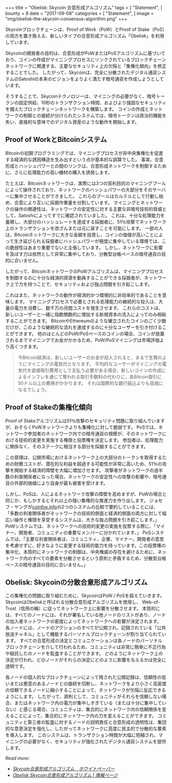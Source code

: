 +++
title = "Obelisk: Skycoin 合意形成アルゴリズム"
tags = [
    "Statement",
]
bounty = 8
date = "2017-09-08"
categories = [
    "Statement",
]
image = "img/obelisk-the-skycoin-consensus-algorithm.png"
+++

Skycoinブロックチェーンは、Proof of Work（PoW）とProof of Stake（PoS）の両方を置き換える、新しいタイプの合意形成アルゴリズム「Obelisk」を利用しています。

Skycoinの開発者の目的は、合意形成がPoWまたはPoSアルゴリズムに基づいており、コインの作成がマイニングプロセスにリンクされているブロックチェーンネットワークに関連する、主要なセキュリティ上の欠陥と「集権化傾向」を修正することでした。
したがって、Skycoinは、完全に分散されたデジタル通貨システムのSatoshiの本来のビジョンをよりよく満たす暗号通貨を作成しようとしています。

そうすることで、Skycoinテクノロジーは、マイニングの必要がなく、暗号トークンの固定供給、10秒のトランザクション時間、およびより強固なセキュリティを備えたブロックチェーンネットワークを構築します。
コインの作成とネットワークの制御との接続が分けられたシステムでは、暗号トークンは政治的機能を失い、直接的な意味でのデジタル資産のような動作を開始します。

## Proof of WorkとBitcoinシステム

Bitcoinの初期プログラミングでは、マイニングプロセスが非中央集権化を促進する経済的な誘因構造を生み出すという点が基本的な誤算でした。
事実、合意形成とハッシュパワーとの間のリンクは、合意形成ネットワークを制御するために、さらに処理能力の高い機材の購入を誘発します。

たとえば、Bitcoinネットワークは、実際には3つの営利目的のマイニングプールによって操作されており、ネットワークのハッシュパワーの大部分をそのサーバーに集中させることができました。
これらのプールはカルテルとして行動し始め、合意により互いに採掘作業量を分割しています。
マイニングとネットワークの操作の関連性は、ネットワークの安定性に対する主要な非暗号技術的脅威として、Satoshiによってすでに確認されていました。
これは、十分な処理能力を蓄積し、大部分のハッシュレートを達成する採掘者に、51％攻撃でネットワーク上のトランザクションを改ざんまたは元に戻すことを可能にします。
一部の人は、Bitcoinネットワークに大きな金額を投資し、コインの価値が高いことによって生き延びられる採掘者にハッシュパワーが極度に集中している環境では、この脆弱性はあまり重要でないと主張しています。
しかし、ネットワークに影響を及ぼす力は依然として非常に集中しており、分散型台帳ベースの暗号通貨の目的に合いません。

したがって、BitcoinネットワークのPoWアルゴリズムは、マイニングプロセスを制御するのに十分な経済的資源を動員することができる採掘者が、ネットワーク上で力を持つことで、セキュリティおよび独占問題を引き起こします。

これはまた、ネットワークの動作が経済的かつ環境的に非効率的であることを意味します。
マイニングプロセスで必要とされる処理能力の継続的な投入は、大量の電力を消費し、数千万の月間コストを発生させます。
これらのコストは、新しいユーザーと一緒に指数関数的に増加する新規資本の流入によってのみ相殺することができます。
BitcoinやEthereumのような確立されたコインのごく少数だけが、このような継続的な流れを達成するのに十分なユーザーを引き付けることができます。
他のほとんどのPoW/PoSベースのコインの場合、コインが放棄されるまでマイニングでお金がかかるため、PoW/PoSマイニングは市場評価より高くつきます。

>今Bitcoin経済は、新しいユーザーのお金が投入されると、まるで生贄のようにマイニングの電気代となります。
平均的なユーザーがマイニングの電気代を直接取引費用として支払う必要がある場合、新しいコインの作成によるインフレを通じて奪われる取引手数料の代わりに、各Bitcoin取引に50ドル以上の費用がかかります。
それは国際的な銀行振込よりも高価になるでしょう。

## Proof of Stakeの集権化傾向

Proof of Stakeアルゴリズムは51％攻撃のセキュリティ問題に取り組んでいますが、おそらくPoWネットワークよりも集権化に対して脆弱です。
PoSでは、ネットワーク参加者のネットワーク内での暗号通貨の規模が、そのネットワークにおける技術的変更を実施する権限と投票権を決定します。
参加者は、処理能力に関係なく、そのステークに相当する部分を採掘することができます。

この原理は、公開市場におけるネットワーク上の大部分のトークンを取得するための財務コストが、潜在的な利益を超過する可能性が非常に高いため、51％の攻撃を開始する経済的障壁を大幅に増加させます。
攻撃者がネットワークの過半数の利害関係者になった場合、ネットワークの安定性への攻撃の影響や、暗号通貨の外部的価値により自身が最も被害を受けます。

しかし、PoSは、人によるネットワーク攻撃の障壁を高めますが、PoWの場合と同じか、もしかするとそれ以上の強い集権的な推進力を作り出します。
ジョセフ・ヤングが[coinfox.info](http://www.coinfox.info/)の2つのシステムの比較で要約していることには、
「多数の利害関係者がネットワークの技術的側面と経済的側面の両方に対して幅広い操作と権限を享受するシステムは、大きな独占問題を引き起こします。」
PoWシステムでは、ネットワークへの技術的変更の実施を投票する際に、「マイナー、開発者、コミュニティの重要なメンバーに分かれています、」
PoSシステムでは、「主要な利害関係者は、コミュニティ、企業、マイナー、開発者の意思を考慮せずに、好きなように変更する技術的能力を持っています。この投票権の集中化、本質的にネットワークの制御は、中央権威の存在を避けるために、ネットワーク内のすべての要素を分散させるという原則と矛盾するため、分散型台帳ベースの暗号通貨の目的に合いません。」

## Obelisk: Skycoinの分散合意形成アルゴリズム

この集権化の問題に取り組むために、SkycoinはPoW / PoSを超えていきます。
SkycoinはObeliskと呼ばれる分散合意形成アルゴリズムを使用し、 Web-of-Trust（信用の輪）に従ってネットワーク上に影響を分散させます。
本質的には、すべてのノードには、それが署名している他ノードのリストがあり、ノードの加入者ネットワークの密度によってネットワークへの影響が決定されます。
各ノードには、ノードのアクションのすべてが公開され、記録されている「公共放送チャネル」として機能するパーソナルブロックチェーンが割り当てられています。
すべての合意形成の決定とコミュニケーションは各ノードのパーソナルブロックチェーンを介して行われるため、コミュニティは非常に簡単に不正行為や結託したのノードを監査することができます。
どのようにネットワーク上の決定が行われ、どのノードがそれらの決定にどのように影響を与えるかは完全に透明です。

各ノードの個人的なブロックチェーンによって残された公開記録は、信頼性の低いまたは悪意のあるノードとの接続を切断し、ネットワークをより小さく高密度の信頼できるノードに縮小することによって、ネットワークが欠陥に反応できるようにします。
したがって、原則として、コミュニティがそれらを信頼しない場合、またはネットワーク内の電力が集中しすぎている（または十分に集中していない）と感じる場合、コミュニティは、集合的にネットワーク内の信頼関係を変えることによって、集合的にネットワーク内の力を変えることができます。
コミュニティと第三者の監査に対するノードの説明責任と合意形成の透明性は、集団的な意思決定を強化し、したがってネットワークに高度に民主的で分散的な要素を導入します。
このシステムは、トランザクション時間が大幅に短縮され、マイニングの必要がなく、セキュリティが強化されたデジタル通貨システムを提供します。

*Read more:*

* *[Skycoin合意形成アルゴリズム　ホワイトペーパー](https://www.skycoin.net/whitepapers)*
* *[Obelisk Skycoin合意形成アルゴリズム | 情報ページ](/overview/obelisk-skycoin-consensus-algorithm-information-pages/)*

